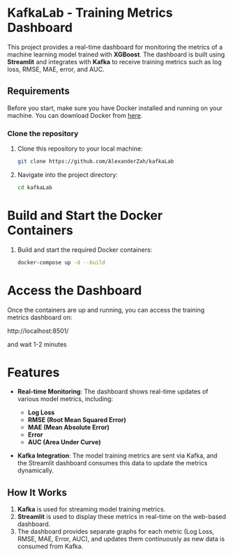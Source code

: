 # KafkaLab - Training Metrics Dashboard

This project provides a real-time dashboard for monitoring the metrics of a machine learning model trained with **XGBoost**. The dashboard is built using **Streamlit** and integrates with **Kafka** to receive training metrics such as log loss, RMSE, MAE, error, and AUC.

## Requirements

Before you start, make sure you have Docker installed and running on your machine. You can download Docker from [here](https://www.docker.com/products/docker-desktop).

### Clone the repository

1. Clone this repository to your local machine:
   ```bash
   git clone https://github.com/AlexanderZah/kafkaLab
2. Navigate into the project directory:
    ```bash
    cd kafkaLab

# Build and Start the Docker Containers
1. Build and start the required Docker containers:
    ```bash
    docker-compose up -d --build

# Access the Dashboard
Once the containers are up and running, you can access the training metrics dashboard on:

http://localhost:8501/

and wait 1-2 minutes

# Features

- **Real-time Monitoring**: The dashboard shows real-time updates of various model metrics, including:
  - **Log Loss**
  - **RMSE (Root Mean Squared Error)**
  - **MAE (Mean Absolute Error)**
  - **Error**
  - **AUC (Area Under Curve)**

- **Kafka Integration**: The model training metrics are sent via Kafka, and the Streamlit dashboard consumes this data to update the metrics dynamically.

## How It Works

1. **Kafka** is used for streaming model training metrics.
2. **Streamlit** is used to display these metrics in real-time on the web-based dashboard.
3. The dashboard provides separate graphs for each metric (Log Loss, RMSE, MAE, Error, AUC), and updates them continuously as new data is consumed from Kafka.